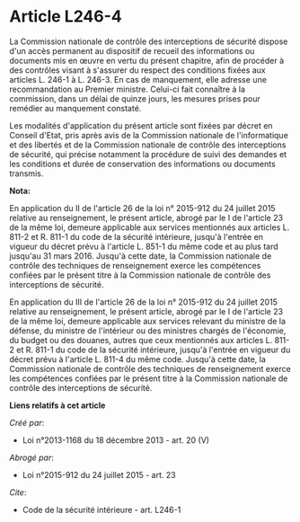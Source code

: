 # Article L246-4

La Commission nationale de contrôle des interceptions de sécurité dispose d'un accès permanent au dispositif de recueil des
informations ou documents mis en œuvre en vertu du présent chapitre, afin de procéder à des contrôles visant à s'assurer du
respect des conditions fixées aux articles L. 246-1 à L. 246-3. En cas de manquement, elle adresse une recommandation au
Premier ministre. Celui-ci fait connaître à la commission, dans un délai de quinze jours, les mesures prises pour remédier au
manquement constaté. 

Les modalités d'application du présent article sont fixées par décret en Conseil d'Etat, pris après avis de la Commission
nationale de l'informatique et des libertés et de la Commission nationale de contrôle des interceptions de sécurité, qui
précise notamment la procédure de suivi des demandes et les conditions et durée de conservation des informations ou documents
transmis.

**Nota:**

En application du II de l'article 26 de la loi n° 2015-912 du 24 juillet 2015 relative au renseignement, le présent article,
abrogé par le I de l'article 23 de la même loi, demeure applicable aux services mentionnés aux articles L. 811-2 et R. 811-1
du code de la sécurité intérieure, jusqu'à l'entrée en vigueur du décret prévu à l'article L. 851-1 du même code et au plus
tard jusqu'au 31 mars 2016. Jusqu'à cette date, la Commission nationale de contrôle des techniques de renseignement exerce
les compétences confiées par le présent titre à la Commission nationale de contrôle des interceptions de sécurité. 

En application du III de l'article 26 de la loi n° 2015-912 du 24 juillet 2015 relative au renseignement, le présent article,
abrogé par le I de l'article 23 de la même loi, demeure applicable aux services relevant du ministre de la défense, du
ministre de l'intérieur ou des ministres chargés de l'économie, du budget ou des douanes, autres que ceux mentionnés aux
articles L. 811-2 et R. 811-1 du code de la sécurité intérieure, jusqu'à l'entrée en vigueur du décret prévu à l'article L.
811-4 du même code. Jusqu'à cette date, la Commission nationale de contrôle des techniques de renseignement exerce les
compétences confiées par le présent titre à la Commission nationale de contrôle des interceptions de sécurité.

**Liens relatifs à cet article**

_Créé par_:

  - Loi n°2013-1168 du 18 décembre 2013 - art. 20 (V)

_Abrogé par_:

  - Loi n°2015-912 du 24 juillet 2015 - art. 23

_Cite_:

  - Code de la sécurité intérieure - art. L246-1

